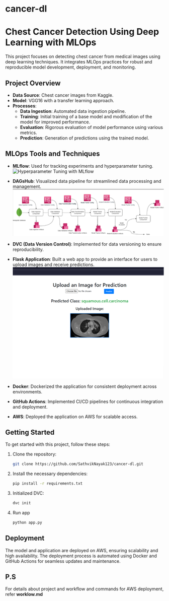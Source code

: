 # cancer-dl

# Chest Cancer Detection Using Deep Learning with MLOps

This project focuses on detecting chest cancer from medical images using deep learning techniques. It integrates MLOps practices for robust and reproducible model development, deployment, and monitoring.

## Project Overview

- **Data Source**: Chest cancer images from Kaggle.
- **Model**: VGG16 with a transfer learning approach.
- **Processes**:
  - **Data Ingestion**: Automated data ingestion pipeline.
  - **Training**: Initial training of a base model and modification of the model for improved performance.
  - **Evaluation**: Rigorous evaluation of model performance using various metrics.
  - **Prediction**: Generation of predictions using the trained model.

## MLOps Tools and Techniques

- **MLflow**: Used for tracking experiments and hyperparameter tuning.
  ![Hyperparameter Tuning with MLflow](static/mlflow.png)

- **DAGsHub**: Visualized data pipeline for streamlined data processing and management.
  ![Data Pipeline Display with DAGsHub](static/workflow.png)

- **DVC (Data Version Control)**: Implemented for data versioning to ensure reproducibility.

- **Flask Application**: Built a web app to provide an interface for users to upload images and receive predictions.
  ![Flask App Interface](static/flask.png)

- **Docker**: Dockerized the application for consistent deployment across environments.

- **GitHub Actions**: Implemented CI/CD pipelines for continuous integration and deployment.

- **AWS**: Deployed the application on AWS for scalable access.

## Getting Started

To get started with this project, follow these steps:

1. Clone the repository:  
   ```bash
   git clone https://github.com/SathvikNayak123/cancer-dl.git
   ```
2. Install the necessary dependencies:
    ```bash
    pip install -r requirements.txt
    ```
3. Initialized DVC:
    ```bash
    dvc init
    ```
4. Run app
    ```bash
    python app.py
    ```

## Deployment

The model and application are deployed on AWS, ensuring scalability and high availability. 
The deployment process is automated using Docker and GitHub Actions for seamless updates and maintenance.

## P.S
For details about project and workflow and commands for AWS deployment, refer **worklow.md**
